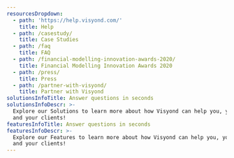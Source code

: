 ```yaml
---
resourcesDropdown:
  - path: 'https://help.visyond.com/'
    title: Help
  - path: /casestudy/
    title: Case Studies
  - path: /faq
    title: FAQ
  - path: /financial-modelling-innovation-awards-2020/
    title: Financial Modelling Innovation Awards 2020  
  - path: /press/
    title: Press     
  - path: /partner-with-visyond/
    title: Partner with Visyond
solutionsInfoTitle: Answer questions in seconds
solutionsInfoDescr: >-
  Explore our Solutions to learn more about how Visyond can help you, your team
  and your clients!
featuresInfoTitle: Answer questions in seconds
featuresInfoDescr: >-
  Explore our Features to learn more about how Visyond can help you, your team
  and your clients!
---
```



